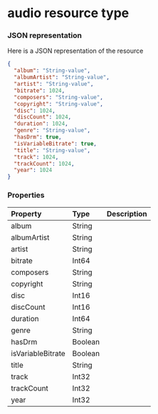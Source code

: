# audio resource type



### JSON representation

Here is a JSON representation of the resource

<!-- {
  "blockType": "resource",
  "optionalProperties": [

  ],
  "@odata.type": "microsoft.graph.audio"
}-->

```json
{
  "album": "String-value",
  "albumArtist": "String-value",
  "artist": "String-value",
  "bitrate": 1024,
  "composers": "String-value",
  "copyright": "String-value",
  "disc": 1024,
  "discCount": 1024,
  "duration": 1024,
  "genre": "String-value",
  "hasDrm": true,
  "isVariableBitrate": true,
  "title": "String-value",
  "track": 1024,
  "trackCount": 1024,
  "year": 1024
}

```
### Properties
| Property	   | Type	|Description|
|:---------------|:--------|:----------|
|album|String||
|albumArtist|String||
|artist|String||
|bitrate|Int64||
|composers|String||
|copyright|String||
|disc|Int16||
|discCount|Int16||
|duration|Int64||
|genre|String||
|hasDrm|Boolean||
|isVariableBitrate|Boolean||
|title|String||
|track|Int32||
|trackCount|Int32||
|year|Int32||

<!-- uuid: dc544a84-d0b4-4dfa-b55f-0cdebf625db8
2015-10-25 13:21:39 UTC -->
<!-- {
  "type": "#page.annotation",
  "description": "audio resource",
  "keywords": "",
  "section": "documentation",
  "tocPath": ""
}-->
